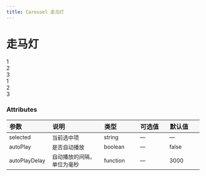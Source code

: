 ```yaml
---
title: Carousel 走马灯
---
```


# 走马灯

<code-demo title="基础用法" description="适用广泛的基础用法">
  <carousel-demo1></carousel-demo1>
  <highlight-code slot="codeText" lang="vue">
    <y-slides :selected.sync="selected" :auto-play="false">
      <y-slides-item name="1">
        <div class="box">1</div>
      </y-slides-item>
      <y-slides-item name="2">
        <div class="box">2</div>
      </y-slides-item>
      <y-slides-item name="3">
        <div class="box">3</div>
      </y-slides-item>
    </y-slides>
  </highlight-code>
</code-demo>

<code-demo title="自动轮播" description="可以自动轮播">
  <carousel-demo2></carousel-demo2>
  <highlight-code slot="codeText" lang="vue">
    <y-slides :selected.sync="selected" :auto-play="true">
      <y-slides-item name="1">
        <div class="box">1</div>
      </y-slides-item>
      <y-slides-item name="2">
        <div class="box">2</div>
      </y-slides-item>
      <y-slides-item name="3">
        <div class="box">3</div>
      </y-slides-item>
    </y-slides>
  </highlight-code>
</code-demo>

<style>
table th { width: 100px; text-align: left; background: #f7f7f7; } 
table th:nth-of-type(2){ width: 200px; }
table td { font-size: 14px; }
</style>

### Attributes

| 参数          | 说明                       | 类型     | 可选值 | 默认值 |
| ------------- | -------------------------- | -------- | ------ | ------ |
| selected      | 当前选中项                 | string   | —      | —      |
| autoPlay      | 是否自动播放               | boolean  | —      | false  |
| autoPlayDelay | 自动播放的间隔，单位为毫秒 | function | —      | 3000   |
